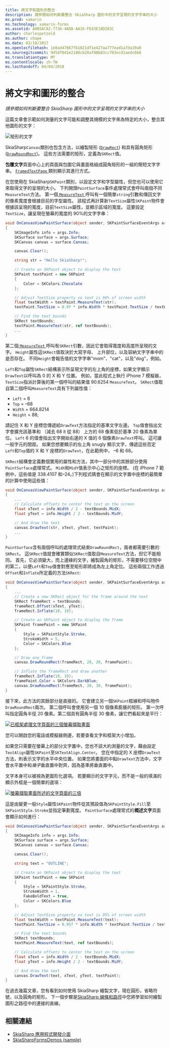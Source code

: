 ```yaml
---
title: 將文字和圖形的整合
description: 請參閱如何判斷要整合 SkiaSharp 圖形中的文字呈現的文字字串的大小
ms.prod: xamarin
ms.technology: xamarin-forms
ms.assetid: A0B5AC82-7736-4AD8-AA16-FE43E18D203C
author: charlespetzold
ms.author: chape
ms.date: 03/10/2017
ms.openlocfilehash: 1e8ad47867fb1821df1e427aa777ead1a7da19a0
ms.sourcegitcommit: 945df041e2180cb20af08b83cc703ecd1aedc6b0
ms.translationtype: MT
ms.contentlocale: zh-TW
ms.lasthandoff: 04/04/2018
---
```

# <a name="integrating-text-and-graphics"></a>將文字和圖形的整合

_請參閱如何判斷要整合 SkiaSharp 圖形中的文字呈現的文字字串的大小_

這篇文章會示範如何測量的文字可能和調整其規模的文字來為特定的大小，整合其他圖形的文字：

![](text-images/textandgraphicsexample.png "矩形的文字")

SkiaSharp`Canvas`類別也包含方法，以繪製矩形 ([`DrawRect`](https://developer.xamarin.com/api/member/SkiaSharp.SKCanvas.DrawRect/p/SkiaSharp.SKRect/SkiaSharp.SKPaint/)) 和具有圓角矩形 ([`DrawRoundRect`](https://developer.xamarin.com/api/member/SkiaSharp.SKCanvas.DrawRoundRect/p/SkiaSharp.SKRect/System.Single/System.Single/SkiaSharp.SKPaint/))。 這些方法需要的矩形，定義為`SKRect`值。

**包覆文字**頁面中心上的頁面與包圍它與畫面格組成圓角矩形的一組的簡短文字字串。 [ `FramedTextPage` ](https://github.com/xamarin/xamarin-forms-samples/blob/master/SkiaSharpForms/SkiaSharpFormsDemos/SkiaSharpFormsDemos/SkiaSharpFormsDemos/Basics/FramedTextPage.cs)類別顯示其進行方式。

在您使用在 SkiaSharp`SKPaint`類別，以設定文字和字型屬性，但您也可以使用它來取得文字的呈現的大小。 下列開頭`PaintSurface`事件處理常式會呼叫兩個不同`MeasureText`方法。 第一個[ `MeasureText` ](https://developer.xamarin.com/api/member/SkiaSharp.SKPaint.MeasureText/p/System.String/)呼叫有一個簡單`string`引數和傳回文字的像素寬度會根據目前的字型屬性。 該程式再計算新`TextSize`屬性`SKPaint`物件會根據該呈現的寬度，目前`TextSize`屬性，並顯示區域的寬度。 這要設定`TextSize`，讓呈現在螢幕的寬度的 90%的文字字串：

```csharp
void OnCanvasViewPaintSurface(object sender, SKPaintSurfaceEventArgs args)
{
    SKImageInfo info = args.Info;
    SKSurface surface = args.Surface;
    SKCanvas canvas = surface.Canvas;

    canvas.Clear();

    string str = "Hello SkiaSharp!";

    // Create an SKPaint object to display the text
    SKPaint textPaint = new SKPaint
    {
        Color = SKColors.Chocolate
    };

    // Adjust TextSize property so text is 90% of screen width
    float textWidth = textPaint.MeasureText(str);
    textPaint.TextSize = 0.9f * info.Width * textPaint.TextSize / textWidth;

    // Find the text bounds
    SKRect textBounds;
    textPaint.MeasureText(str, ref textBounds);
    ...
}
```

第二個[ `MeasureText` ](https://developer.xamarin.com/api/member/SkiaSharp.SKPaint.MeasureText/p/System.String/SkiaSharp.SKRect@/)呼叫有`SKRect`引數，因此它會取得寬度和高度所呈現的文字。 `Height`屬性這`SKRect`值取決於大寫字母、 上升部位，以及容納文字字串中的是否存在。 不同`Height`會報告值的文字字串"mom"、"cat"，以及"dog"，例如。

`Left`和`Top`屬性`SKRect`結構表示所呈現文字的左上角的座標，如果文字顯示`DrawText`以呼叫為 0 的 X 和 Y 位置。 例如，當此程式上執行 iPhone 7 模擬器，`TextSize`指派計算後的第一個呼叫的結果值 90.6254 `MeasureText`。 `SKRect`值取自第二個呼叫`MeasureText`具有下列屬性值：

- `Left` = 6
- `Top` = &ndash;68
- `Width` = 664.8214
- `Height` = 88;

請記住 X 和 Y 座標您傳遞給`DrawText`方法指定的基準文字左邊。 `Top`值會指出文字會擴充該基準和 （減去 68 it 從 88） 上方的 68 像素低於基準 20 像素為單位。 `Left` 6 的值會指出文字開始右邊的 X 值的 6 個像素`DrawText`呼叫。 這可讓一般字元的間距。 如果您想要顯示的左上角 snugly 顯示文字，傳遞這些否定`Left`和`Top`值的 X 和 Y 座標的`DrawText`，在此範例中， &ndash;6 和 68。

`SKRect`結構會定義數個實用的屬性和方法，其中一部分中的其餘部分使用`PaintSurface`處理常式。 `MidX`和`MidY`值表示中心之矩形的座標。 (在 iPhone 7 範例中，這些值是 338.4107 和&ndash;24。)下列程式碼會在顯示的文字置中座標的最簡單的計算中使用這些值：

```csharp
void OnCanvasViewPaintSurface(object sender, SKPaintSurfaceEventArgs args)
{
    ...
    // Calculate offsets to center the text on the screen
    float xText = info.Width / 2 - textBounds.MidX;
    float yText = info.Height / 2 - textBounds.MidY;

    // And draw the text
    canvas.DrawText(str, xText, yText, textPaint);
    ...
}
```

`PaintSurface`含有兩個呼叫的處理常式結束`DrawRoundRect`，兩者都需要引數的`SKRect`。 這`SKRect`值就會確實類似`SKRect`值取自`MeasureText`方法，但它不能相同。 首先，它必須變大，而上邊緣的文字，繪製圓角的矩形，不需要移位空間中的第二，以便`Left`和`Top`值會對應至矩形即將成為左上角定位。 這些兩個工作透過`Offset`和`Inflate`所定義的方法`SKRect`:

```csharp
void OnCanvasViewPaintSurface(object sender, SKPaintSurfaceEventArgs args)
{
    ...
    // Create a new SKRect object for the frame around the text
    SKRect frameRect = textBounds;
    frameRect.Offset(xText, yText);
    frameRect.Inflate(10, 10);

    // Create an SKPaint object to display the frame
    SKPaint framePaint = new SKPaint
    {
        Style = SKPaintStyle.Stroke,
        StrokeWidth = 5,
        Color = SKColors.Blue
    };

    // Draw one frame
    canvas.DrawRoundRect(frameRect, 20, 20, framePaint);

    // Inflate the frameRect and draw another
    frameRect.Inflate(10, 10);
    framePaint.Color = SKColors.DarkBlue;
    canvas.DrawRoundRect(frameRect, 30, 30, framePaint);
}
```

接下來，此方法的其餘部分是直接的。 它會建立另一個`SKPaint`框線和呼叫物件`DrawRoundRect`兩次。 第二個呼叫會使用另一個 10 個像素膨脹的矩形。 第一次呼叫指定圓角半徑 20 像素。第二個具有圓角半徑 30 像素，讓它們看起來是平行：

 [![](text-images/framedtext-small.png "已框架處理文字頁面的三個螢幕擷取畫面")](text-images/framedtext-large.png#lightbox "框架的文字頁面的三個螢幕擷取畫面")

您可以開啟您的電話或模擬器側邊，若要查看文字和框架大小增加。

如果您只需要在螢幕上的部分文字置中，您也不該大約測量的文字，藉由設定`TextAlign`屬性`SKPaint`至`SKTextAlign.Center`。 您在中指定的 X 座標`DrawText`方法，則表示文字的水平中央位置。 如果您將畫面的中點`DrawText`方法中，文字會水平置中和*幾乎*垂直置中對齊，因為基準將垂直置中。

文字本身可以被視為更圖形化選項。 若要顯示的文字字元，而不是一般的填滿的顯示外框是一個簡單的選項：

[![](text-images/outlinedtext-small.png "螢幕擷取畫面所述的文字頁面的三倍")](text-images/outlinedtext-large.png#lightbox "三倍所述的文字頁面的螢幕擷取畫面")

這是由變更一般`Style`屬性`SKPaint`物件從其預設值為`SKPaintStyle.Fill`至`SKPaintStyle.Stroke`並指定筆劃寬度。 `PaintSurface`處理常式的**概述文字**頁面會顯示如何進行：

```csharp
void OnCanvasViewPaintSurface(object sender, SKPaintSurfaceEventArgs args)
{
    SKImageInfo info = args.Info;
    SKSurface surface = args.Surface;
    SKCanvas canvas = surface.Canvas;

    canvas.Clear();

    string text = "OUTLINE";

    // Create an SKPaint object to display the text
    SKPaint textPaint = new SKPaint
    {
        Style = SKPaintStyle.Stroke,
        StrokeWidth = 1,
        FakeBoldText = true,
        Color = SKColors.Blue
    };

    // Adjust TextSize property so text is 95% of screen width
    float textWidth = textPaint.MeasureText(text);
    textPaint.TextSize = 0.95f * info.Width * textPaint.TextSize / textWidth;

    // Find the text bounds
    SKRect textBounds;
    textPaint.MeasureText(text, ref textBounds);

    // Calculate offsets to center the text on the screen
    float xText = info.Width / 2 - textBounds.MidX;
    float yText = info.Height / 2 - textBounds.MidY;

    // And draw the text
    canvas.DrawText(text, xText, yText, textPaint);
}
```

 在過去幾篇文章，您有看到如何使用 SkiaSharp 繪製文字，現在圓形，省略符號，以及圓角的矩形。 下一個步驟是[SkiaSharp 線條和路徑](~/xamarin-forms/user-interface/graphics/skiasharp/paths/paths.md)中您將學習如何繪製圖形之路徑中的連接的直線。


## <a name="related-links"></a>相關連結

- [SkiaSharp 應用程式開發介面](https://developer.xamarin.com/api/root/SkiaSharp/)
- [SkiaSharpFormsDemos (sample)](https://developer.xamarin.com/samples/xamarin-forms/SkiaSharpForms/Demos/)
